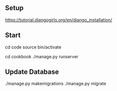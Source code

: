 ## Setup

https://tutorial.djangogirls.org/en/django_installation/

## Start

cd code
source bin/activate

cd cookbook
./manage.py runserver


## Update Database

./manage.py makemigrations
./manage.py migrate
